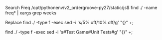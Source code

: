 Search Freq
/opt/pythonenv/v2_ordergroove-py27/static/js$ find ./ -name freq* | xargs grep weeks

Replace
find ./ -type f -exec sed -i 's/5% off/10% off/g' "{}" +;




find ./ -type f -exec sed -i 's#Test Game#Unit Tests#g' "{}" +;
